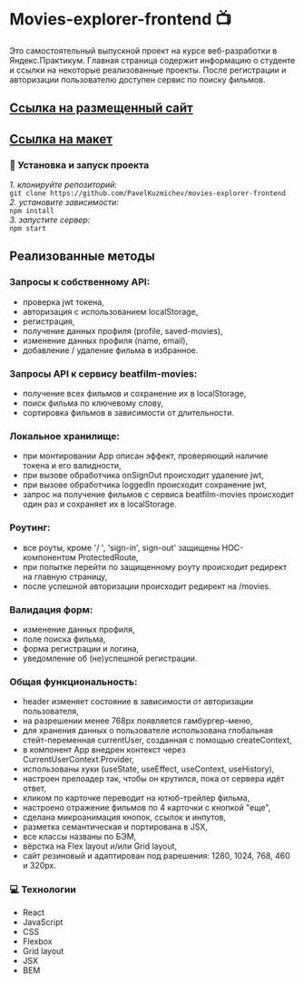 # Movies-explorer-frontend :tv:

 Это самостоятельный выпускной проект на курсе веб-разработки в Яндекс.Практикум.
 Главная страница содержит информацию о студенте и ссылки на некоторые реализованные проекты.
 После регистрации и авторизации пользователю доступен сервис по поиску фильмов.


## [Ссылка на размещенный сайт](https://kuzpavel1985.nomoredomains.club)
## [Ссылка на макет](https://www.figma.com/file/xHz9mkCpS6YIyYA7uFd2HT/Diploma-(Copy)?node-id=891%3A3857)
### :rocket: Установка и запуск проекта
*1. клонируйте репозиторий:*<br/>
`git clone https://github.com/PavelKuzmichev/movies-explorer-frontend`<br/>
*2. установите зависимости:*<br/>
 `npm install`<br/>
*3. запустите сервер:*<br/>
 `npm start`<br/>

## Реализованные методы 

### Запросы к собственному API:
- проверка jwt токена,
- авторизация с использованием localStorage,
- регистрация,
- получение данных профиля (profile, saved-movies),
- изменение данных профиля (name, email),
- добавление / удаление фильма в избранное.

### Запросы API к сервису beatfilm-movies:
- получение всех фильмов и сохранение их в localStorage,
- поиск фильма по ключевому слову,
- сортировка фильмов в зависимости от длительности.

### Локальное хранилище:
- при монтировании App описан эффект, проверяющий наличие токена и его валидности,
- при вызове обработчика onSignOut происходит удаление jwt,
- при вызове обработчика loggedIn происходит сохранение jwt,
- запрос на получение фильмов с сервиса beatfilm-movies происходит один раз и сохраняет их в localStorage.

### Роутинг:
- все роуты, кроме '/ ', 'sign-in', sign-out' защищены HOC-компонентом ProtectedRoute,
- при попытке перейти по защищенному роуту происходит редирект на главную страницу,
- после успешной авторизации происходит редирект на /movies.
### Валидация форм:
- изменение данных профиля,
- поле поиска фильма,
- форма регистрации и логина,
- уведомление об (не)успешной регистрации.

### Общая функциональность:
- header изменяет состояние в зависимости от авторизации пользователя,
- на разрешении менее 768рх появляется гамбургер-меню,
- для хранения данных о пользователе использована глобальная стейт-переменная currentUser, созданная с помощью createContext,
- в компонент App внедрен контекст через CurrentUserContext.Provider,
- использованы хуки (useState, useEffect, useContext, useHistory),
- настроен прелоадер так, чтобы он крутился, пока от сервера идёт ответ,
- кликом по карточке переводит на ютюб-трейлер фильма,
- настроено отражение фильмов по 4 карточки с кнопкой "еще",
- сделана микроанимация кнопок, ссылок и инпутов,
- разметка семантическая и портирована в JSX,
- все классы названы по БЭМ,
- вёрстка на Flex layout и/или Grid layout,
- сайт резиновый и адаптирован под рарешения: 1280, 1024, 768, 460 и 320рх.

### :computer: Технологии
- React
- JavaScript 
- CSS 
- Flexbox
- Grid layout
- JSX
- BEM 
